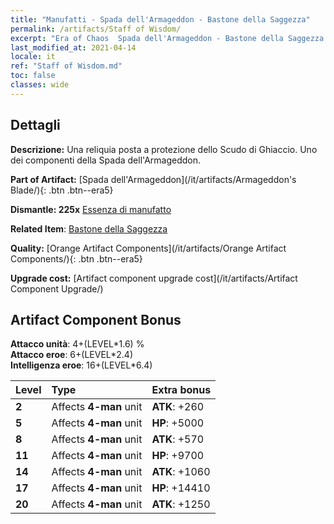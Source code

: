 ```yaml
---
title: "Manufatti - Spada dell'Armageddon - Bastone della Saggezza"
permalink: /artifacts/Staff of Wisdom/
excerpt: "Era of Chaos  Spada dell'Armageddon - Bastone della Saggezza. Una reliquia posta a protezione dello Scudo di Ghiaccio. Uno dei componenti della Spada dell'Armageddon."
last_modified_at: 2021-04-14
locale: it
ref: "Staff of Wisdom.md"
toc: false
classes: wide
---
```




## Dettagli

 **Descrizione:** Una reliquia posta a protezione dello Scudo di Ghiaccio. Uno dei componenti della Spada dell'Armageddon.

 **Part of Artifact:** [Spada dell'Armageddon](/it/artifacts/Armageddon's Blade/){: .btn .btn--era5}

 **Dismantle: 225x** [Essenza di manufatto](/it/Items/con_905/)

 **Related Item**: [Bastone della Saggezza](/it/Items/art_168/)

 **Quality:** [Orange Artifact Components](/it/artifacts/Orange Artifact Components/){: .btn .btn--era5}

 **Upgrade cost:** [Artifact component upgrade cost](/it/artifacts/Artifact Component Upgrade/)

## Artifact Component Bonus

  **Attacco unità**: 4+(LEVEL\*1.6) %<br/>**Attacco eroe**: 6+(LEVEL\*2.4)<br/>**Intelligenza eroe**: 16+(LEVEL\*6.4)

  |  Level  | Type |    Extra bonus  | 
  |:--------|:-----|:----------------| 
  | **2** | Affects **4-man** unit | **ATK**: +260 | 
  | **5** | Affects **4-man** unit | **HP**: +5000 | 
  | **8** | Affects **4-man** unit | **ATK**: +570 | 
  | **11** | Affects **4-man** unit | **HP**: +9700 | 
  | **14** | Affects **4-man** unit | **ATK**: +1060 | 
  | **17** | Affects **4-man** unit | **HP**: +14410 | 
  | **20** | Affects **4-man** unit | **ATK**: +1250 | 

